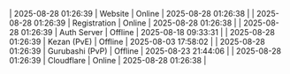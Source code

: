 | 2025-08-28 01:26:39 | Website | Online | 2025-08-28 01:26:38 |
| 2025-08-28 01:26:39 | Registration | Online | 2025-08-28 01:26:38 |
| 2025-08-28 01:26:39 | Auth Server | Offline | 2025-08-18 09:33:31 |
| 2025-08-28 01:26:39 | Kezan (PvE) | Offline | 2025-08-03 17:58:02 |
| 2025-08-28 01:26:39 | Gurubashi (PvP) | Offline | 2025-08-23 21:44:06 |
| 2025-08-28 01:26:39 | Cloudflare | Online | 2025-08-28 01:26:38 |

